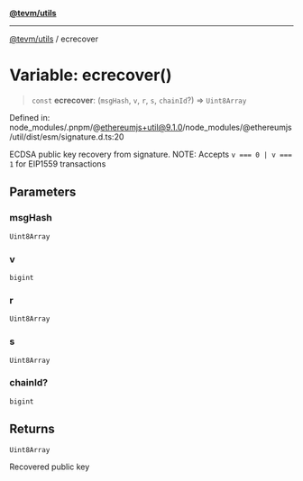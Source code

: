 [**@tevm/utils**](../README.md)

***

[@tevm/utils](../globals.md) / ecrecover

# Variable: ecrecover()

> `const` **ecrecover**: (`msgHash`, `v`, `r`, `s`, `chainId`?) => `Uint8Array`

Defined in: node\_modules/.pnpm/@ethereumjs+util@9.1.0/node\_modules/@ethereumjs/util/dist/esm/signature.d.ts:20

ECDSA public key recovery from signature.
NOTE: Accepts `v === 0 | v === 1` for EIP1559 transactions

## Parameters

### msgHash

`Uint8Array`

### v

`bigint`

### r

`Uint8Array`

### s

`Uint8Array`

### chainId?

`bigint`

## Returns

`Uint8Array`

Recovered public key
